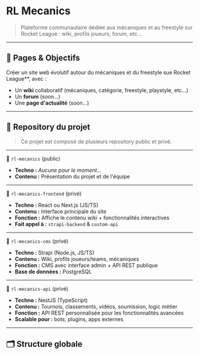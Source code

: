 # RL Mecanics

> Plateforme communautaire dédiée aux mécaniques et au freestyle sur Rocket League : wiki, profils joueurs, forum, etc…

---

## 🎯 Pages & Objectifs

Créer un site web évolutif autour du mécaniques et du freestyle sue Rocket League**, avec :
- Un **wiki** collaboratif (mécaniques, catégorie, freestyle, playstyle, etc…)
- Un **forum** (soon…)
- Une **page d'actualité** (soon…)

---

## 🧱 Repository du projet
> Ce projet est composé de plusieurs repository public et privé.

---

🔹 `rl-mecanics` (public)
- **Techno :** *Aucune pour le moment…*
- **Contenu :** Présentation du projet et de l'équipe

---

🔹 `rl-mecanics-frontend` (privé)
- **Techno :** React ou Next.js (JS/TS)
- **Contenu :** Interface principale du site
- **Fonction :** Affiche le contenu wiki + fonctionnalités interactives
- **Fait appel à :** `strapi-backend` & `custom-api`

---

🔹 `rl-mecanics-cms` (privé)
- **Techno :** Strapi (Node.js, JS/TS)
- **Contenu :** Wiki, profils joueurs/teams, mécaniques
- **Fonction :** CMS avec interface admin + API REST publique
- **Base de données :** PostgreSQL

---

🔹 `rl-mecanics-api` (privé)
- **Techno :** NestJS (TypeScript)
- **Contenu :** Tournois, classements, vidéos, soumission, logic métier
- **Fonction :** API REST personnalisée pour les fonctionnalités avancées
- **Scalable pour :** bots, plugins, apps externes

---

## 🗂 Structure globale

